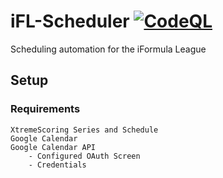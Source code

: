 # iFL-Scheduler [![CodeQL](https://github.com/jbies121/iFL-Scheduler/actions/workflows/codeql.yml/badge.svg?branch=main)](https://github.com/jbies121/iFL-Scheduler/actions/workflows/codeql.yml)
Scheduling automation for the iFormula League

## Setup
### Requirements
```
XtremeScoring Series and Schedule
Google Calendar
Google Calendar API
    - Configured OAuth Screen
    - Credentials
```